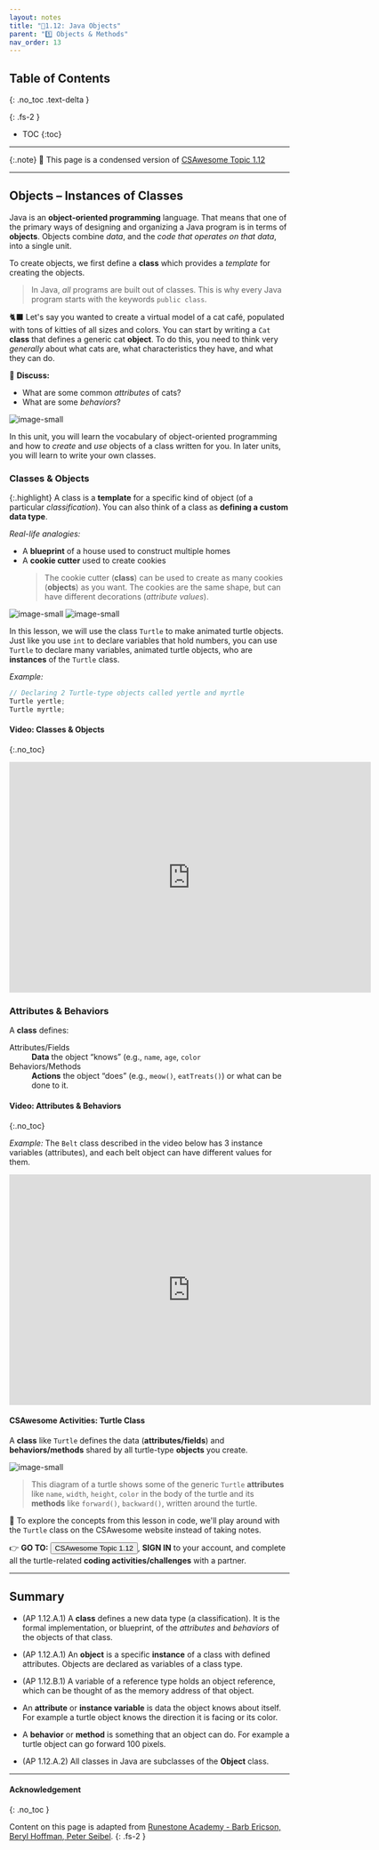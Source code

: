 ```yaml
---
layout: notes
title: "📓1.12: Java Objects" 
parent: "1️⃣ Objects & Methods"
nav_order: 13
---
```


## Table of Contents
{: .no_toc .text-delta }

{: .fs-2 }
- TOC
{:toc}

---

{:.note}
📖 This page is a condensed version of [CSAwesome Topic 1.12](https://runestone.academy/ns/books/published/csawesome2/topic-1-12-objects.html) 

---

## Objects – Instances of Classes

Java is an **object-oriented programming** language. That means that one of the primary ways of designing and organizing a Java program is in terms of **objects**. Objects combine _data_, and the _code that operates on that data_, into a single unit.

To create objects, we first define a **class** which provides a _template_ for creating the objects. 
> In Java, _all_ programs are built out of classes. This is why every Java program starts with the keywords `public class`.

<div class="task" markdown="block">

🐈‍⬛ Let's say you wanted to create a virtual model of a cat café, populated with tons of kitties of all sizes and colors. You can start by writing a `Cat` **class** that defines a generic cat **object**. To do this, you need to think very _generally_ about what cats are, what characteristics they have, and what they can do. 

💬 **Discuss:** 
* What are some common _attributes_ of cats?
* What are some _behaviors_?

![image-small](Figures/catsLabelled.png)
 
</div>

In this unit, you will learn the vocabulary of object-oriented programming and how to _create_ and _use_ objects of a class written for you. In later units, you will learn to write your own classes.

### Classes & Objects

{:.highlight}
A class is a **template** for a specific kind of object (of a particular _classification_). You can also think of a class as **defining a custom data type**. 

_Real-life analogies:_
* A **blueprint** of a house used to construct multiple homes
* A **cookie cutter** used to create cookies
  > The cookie cutter (**class**) can be used to create as many cookies (**objects**) as you want. The cookies are the same shape, but can have different decorations (_attribute values_).

![image-small](Figures/blueprint.png)
![image-small](Figures/cookieCutterLabelled.png)

In this lesson, we will use the class ``Turtle`` to make animated turtle objects. Just like you use ``int`` to declare variables that hold numbers, you can use ``Turtle`` to declare many variables, animated turtle objects, who are **instances** of the ``Turtle`` class. 

_Example:_
```java
// Declaring 2 Turtle-type objects called yertle and myrtle
Turtle yertle;
Turtle myrtle;
```

#### Video: Classes & Objects
{:.no_toc}

<iframe width="650" height="415" src="https://www.youtube.com/embed/64DOwDu5SVo" frameborder="0" allowfullscreen></iframe>

### Attributes & Behaviors

A **class** defines:

<html>
  <dl>
    <dt>Attributes/Fields</dt>
    <dd><strong>Data</strong> the object “knows” (e.g., <code>name</code>, <code>age</code>, <code>color</code></dd>
    <dt>Behaviors/Methods</dt>
    <dd><strong>Actions</strong> the object “does” (e.g., <code>meow()</code>, <code>eatTreats()</code>) or what can be done to it.</dd>
  </dl>
</html>

#### Video: Attributes & Behaviors
{:.no_toc}

_Example:_ The `Belt` class described in the video below has 3 instance variables (attributes), and each belt object can have different values for them.

<iframe width="650" height="415" src="https://www.youtube.com/embed/Y9vn6u3901Y" frameborder="0" allowfullscreen></iframe>

#### CSAwesome Activities: Turtle Class

A **class** like `Turtle` defines the data (**attributes/fields**) and **behaviors/methods** shared by all turtle-type **objects** you create. 

![image-small](Figures/turtleOOD.png)

> This diagram of a turtle shows some of the generic `Turtle` **attributes** like `name`, `width`, `height`, `color` in the body of the turtle and its **methods** like `forward()`, `backward()`, written around the turtle. 

<div class="task" markdown="block">

🐢 To explore the concepts from this lesson in code, we'll play around with the `Turtle` class on the CSAwesome website instead of taking notes.  

👉 **GO TO:** <a href="https://runestone.academy/ns/books/published/csawesome2/topic-1-12-objects.html"><button class="btn">CSAwesome Topic 1.12</button></a>, **SIGN IN** to your account, and complete all the turtle-related **coding activities/challenges** with a partner. 

</div>

---

## Summary

- (AP 1.12.A.1) A **class** defines a new data type (a classification). It is the formal implementation, or blueprint, of the *attributes* and *behaviors* of the objects of that class.

- (AP 1.12.A.1) An **object** is a specific **instance** of a class with defined attributes. Objects are declared as variables of a class type.

- (AP 1.12.B.1) A variable of a reference type holds an object reference, which can be thought of as the memory address of that object.

- An **attribute** or **instance variable** is data the object knows about itself. For example a turtle object knows the direction it is facing or its color.

- A **behavior** or **method** is something that an object can do.  For example a turtle object can go forward 100 pixels.

- (AP 1.12.A.2) All classes in Java are subclasses of the **Object** class.

---

#### Acknowledgement
{: .no_toc }

Content on this page is adapted from [Runestone Academy - Barb Ericson, Beryl Hoffman, Peter Seibel](https://runestone.academy/ns/books/published/csawesome2/csawesome2.html).
{: .fs-2 }
